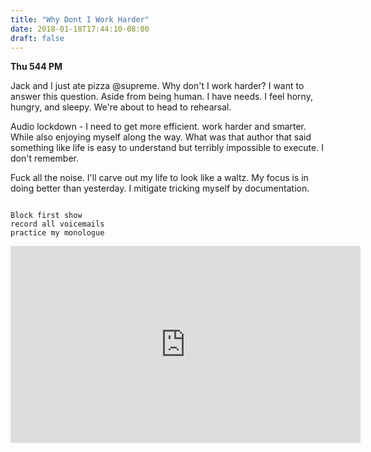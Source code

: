 ```yaml
---
title: "Why Dont I Work Harder"
date: 2018-01-18T17:44:10-08:00
draft: false
---
```


**Thu 544 PM**

Jack and I just ate pizza @supreme. Why don't I work harder? I want to answer this question. Aside from being human. I have needs. I feel horny, hungry, and sleepy. We're about to head to rehearsal.


Audio lockdown - I need to get more efficient. work harder and smarter. While also enjoying myself along the way. What was that author that said something like life is easy to understand but terribly impossible to execute. I don't remember.

Fuck all the noise. I'll carve out my life to look like a waltz. My focus is in doing better than yesterday. I mitigate tricking myself by documentation.
```

Block first show
record all voicemails
practice my monologue
```


<iframe width="560" height="315" src="https://www.youtube.com/embed/GeEVla7PVH8" frameborder="0" allow="autoplay; encrypted-media" allowfullscreen></iframe>
